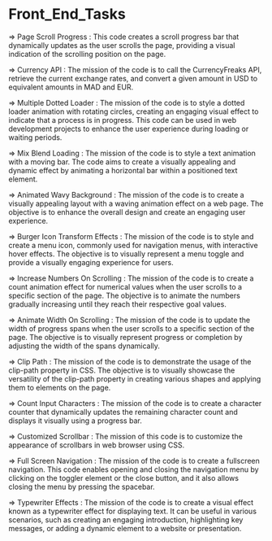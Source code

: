 # Front_End_Tasks

=> Page Scroll Progress : This code creates a scroll progress bar that dynamically updates as the user scrolls the page, providing a visual indication of the scrolling position on the page.

=> Currency API : The mission of the code is to call the CurrencyFreaks API, retrieve the current exchange rates, and convert a given amount in USD to equivalent amounts in MAD and EUR. 

=> Multiple Dotted Loader : The mission of the code is to style a dotted loader animation with rotating circles, creating an engaging visual effect to indicate that a process is in progress. This code can be used in web development projects to enhance the user experience during loading or waiting periods.

=> Mix Blend Loading : The mission of the code is to style a text animation with a moving bar. The code aims to create a visually appealing and dynamic effect by animating a horizontal bar within a positioned text element. 

=> Animated Wavy Background : The mission of the code is to create a visually appealing layout with a waving animation effect on a web page. The objective is to enhance the overall design and create an engaging user experience.

=> Burger Icon Transform Effects : The mission of the code is to style and create a menu icon, commonly used for navigation menus, with interactive hover effects. The objective is to visually represent a menu toggle and provide a visually engaging experience for users.

=> Increase Numbers On Scrolling : The mission of the code is to create a count animation effect for numerical values when the user scrolls to a specific section of the page. The objective is to animate the numbers gradually increasing until they reach their respective goal values. 

=> Animate Width On Scrolling : The mission of the code is to update the width of progress spans when the user scrolls to a specific section of the page. The objective is to visually represent progress or completion by adjusting the width of the spans dynamically.

=> Clip Path : The mission of the code is to demonstrate the usage of the clip-path property in CSS. The objective is to visually showcase the versatility of the clip-path property in creating various shapes and applying them to elements on the page.

=> Count Input Characters : The mission of the code is to create a character counter that dynamically updates the remaining character count and displays it visually using a progress bar.

=> Customized Scrollbar : The mission of this code is to customize the appearance of scrollbars in web browser using CSS. 

=> Full Screen Navigation : The mission of the code is to create a fullscreen navigation. This code enables opening and closing the navigation menu by clicking on the toggler element or the close button, and it also allows closing the menu by pressing the spacebar.

=> Typewriter Effects : The mission of the code is to create a visual effect known as a typewriter effect for displaying text. It can be useful in various scenarios, such as creating an engaging introduction, highlighting key messages, or adding a dynamic element to a website or presentation.
